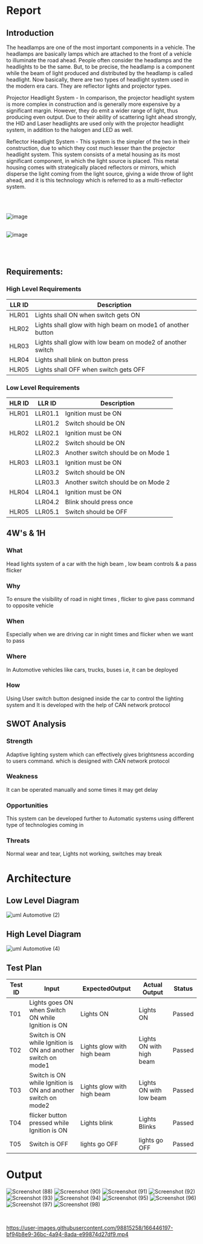 # Report
## Introduction
The headlamps are one of the most important components in a vehicle. The headlamps are basically lamps which are attached to the front of a vehicle to illuminate the road ahead. People often consider the headlamps and the headlights to be the same. But, to be precise, the headlamp is a component while the beam of light produced and distributed by the headlamp is called headlight. Now basically, there are two types of headlight system used in the modern era cars. They are reflector lights and projector types. 

Projector Headlight System - In comparison, the projector headlight system is more complex in construction and is generally more expensive by a significant margin. However, they do emit a wider range of light, thus producing even output. Due to their ability of scattering light ahead strongly, the HID and Laser headlights are used only with the projector headlight system, in addition to the halogen and LED as well.

Reflector Headlight System - This system is the simpler of the two in their construction, due to which they cost much lesser than the projector headlight system. This system consists of a metal housing as its most significant component, in which the light source is placed. This metal housing comes with strategically placed reflectors or mirrors, which disperse the light coming from the light source, giving a wide throw of light ahead, and it is this technology which is referred to as a multi-reflector system.


<br>
<br>

![image](https://user-images.githubusercontent.com/67085455/166293309-f4c77535-aa2d-4fb8-b2e5-a5d5c7760a5d.png)
<br>
<br>

![image](https://user-images.githubusercontent.com/67085455/166293733-8514f52f-6e30-43c8-8d1d-de722495bc1c.png)

<br>
<br>

## Requirements:
### High Level Requirements 
LLR ID	| Description
-|-
HLR01 | Lights shall ON when switch gets ON
HLR02 | Lights shall glow with high beam on mode1 of another button 
HLR03 | Lights shall glow with low beam on mode2 of another switch
HLR04 | Lights shall blink on button press
HLR05 | Lights shall OFF when switch gets OFF

### Low Level Requirements
HLR ID| LLR ID	| Description | 
-|-|-
HLR01| LLR01.1 |	Ignition must be ON|
||LLR01.2| Switch should be ON | 
|HLR02|LLR02.1| Ignition must be ON|
||LLR02.2| Switch should be ON  |
||LLR02.3| Another switch should be on Mode 1  |
|HLR03|LLR03.1| Ignition must be ON|
||LLR03.2| Switch should be ON  |
||LLR03.3| Another switch should be on Mode 2 |
HLR04|LLR04.1| Ignition must be ON|
||LLR04.2| Blink should press once |
HLR05|LLR05.1| Switch should be OFF |

## 4W's & 1H

### What 
Head lights system of a car with the high beam , low beam controls & a pass flicker
### Why
To ensure the visibility of road in night times , flicker to give pass command to opposite vehicle
### When
Especially when we are driving car in night times and flicker when we want to pass 
### Where
In Automotive vehicles like cars, trucks, buses i.e, it can be deployed
### How
Using User switch button designed inside the car to control the lighting system and It is developed with the help of CAN network protocol

## SWOT Analysis

### Strength
Adaptive lighting system which can effectively gives brightsness according to users command. which is designed with CAN network protocol 
### Weakness
It can be operated manually and some times it may get delay
### Opportunities
This system can be developed further to Automatic systems using different type of technologies coming in
### Threats
Normal wear and tear, Lights not working, switches may break 

# Architecture
## Low Level Diagram
![uml Automotive (2)](https://user-images.githubusercontent.com/98815258/166183537-f09330b1-1330-48b6-b599-78c51edd5e47.jpeg)

## High Level Diagram
![uml Automotive (4)](https://user-images.githubusercontent.com/98815258/166183913-129486a6-3726-4893-ad2c-3c8dcb4b2f4c.jpeg)


## Test Plan 

Test ID |Input | ExpectedOutput | Actual Output | Status 
-|-|-|-|-
T01 | Lights goes ON when Switch ON while Ignition is ON | Lights ON | Lights ON | Passed
T02 | Switch is ON while Ignition is ON and another switch on mode1|Lights glow with high beam | Lights ON with high beam| Passed
T03 | Switch is ON while Ignition is ON and another switch on mode2 | Lights glow with high beam | Lights ON with low beam| Passed
T04 |  flicker button pressed while Ignition is ON| Lights blink|  Lights Blinks | Passed
T05 | Switch is OFF| lights go OFF| lights go OFF  | Passed

# Output
![Screenshot (88)](https://user-images.githubusercontent.com/98815258/166444270-d8f50fd4-b434-4674-80fb-d9c63a1c4d06.png)
![Screenshot (90)](https://user-images.githubusercontent.com/98815258/166444404-30538d78-c065-4663-a043-c8090f7d8c4b.png)
![Screenshot (91)](https://user-images.githubusercontent.com/98815258/166444412-aa498e8e-af3f-4ac9-a874-707992131458.png)
![Screenshot (92)](https://user-images.githubusercontent.com/98815258/166444416-62b5f916-1ba2-4142-9e0b-0b716e8ce169.png)
![Screenshot (93)](https://user-images.githubusercontent.com/98815258/166444419-85b4ec99-190e-4648-ad8b-645281dba6bf.png)
![Screenshot (94)](https://user-images.githubusercontent.com/98815258/166444423-8c8a175e-d82f-4a2d-a8fb-602ca27a223d.png)
![Screenshot (95)](https://user-images.githubusercontent.com/98815258/166444430-89085646-d203-4367-ae59-66a36bfd7e3d.png)
![Screenshot (96)](https://user-images.githubusercontent.com/98815258/166444435-0a6026be-d2ba-4fb3-a784-0638216c49e2.png)
![Screenshot (97)](https://user-images.githubusercontent.com/98815258/166444442-0ae0200a-f4ef-4b32-b619-b78f33c7d7f9.png)
![Screenshot (98)](https://user-images.githubusercontent.com/98815258/166444446-69412b60-16af-4a3c-b266-1ec604c9c82c.png)

<br>


https://user-images.githubusercontent.com/98815258/166446197-bf94b8e9-36bc-4a94-8ada-e99874d27df9.mp4



<br>
